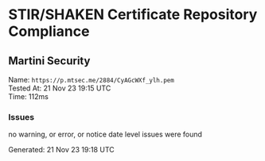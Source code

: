 # STIR/SHAKEN Certificate Repository Compliance

## Martini Security

Name: `https://p.mtsec.me/2884/CyAGcWXf_ylh.pem`\
Tested At: 21 Nov 23 19:15 UTC\
Time: 112ms

### Issues

no warning, or error, or notice date level issues were found

Generated: 21 Nov 23 19:18 UTC